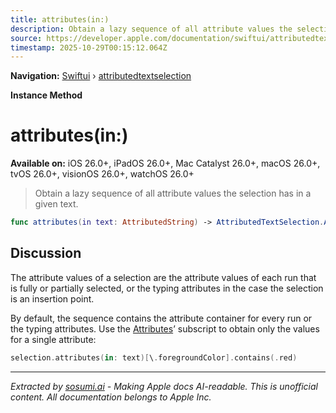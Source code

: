 ```yaml
---
title: attributes(in:)
description: Obtain a lazy sequence of all attribute values the selection has in a given text.
source: https://developer.apple.com/documentation/swiftui/attributedtextselection/attributes(in:)
timestamp: 2025-10-29T00:15:12.064Z
---
```


**Navigation:** [Swiftui](/documentation/swiftui) › [attributedtextselection](/documentation/swiftui/attributedtextselection)

**Instance Method**

# attributes(in:)

**Available on:** iOS 26.0+, iPadOS 26.0+, Mac Catalyst 26.0+, macOS 26.0+, tvOS 26.0+, visionOS 26.0+, watchOS 26.0+

> Obtain a lazy sequence of all attribute values the selection has in a given text.

```swift
func attributes(in text: AttributedString) -> AttributedTextSelection.Attributes<AttributedString>
```

## Discussion

The attribute values of a selection are the attribute values of each run that is fully or partially selected, or the typing attributes in the case the selection is an insertion point.

By default, the sequence contains the attribute container for every run or the typing attributes. Use the [Attributes](/documentation/swiftui/attributedtextselection/attributes)’ subscript to obtain only the values for a single attribute:

```swift
selection.attributes(in: text)[\.foregroundColor].contains(.red)
```

---

*Extracted by [sosumi.ai](https://sosumi.ai) - Making Apple docs AI-readable.*
*This is unofficial content. All documentation belongs to Apple Inc.*

